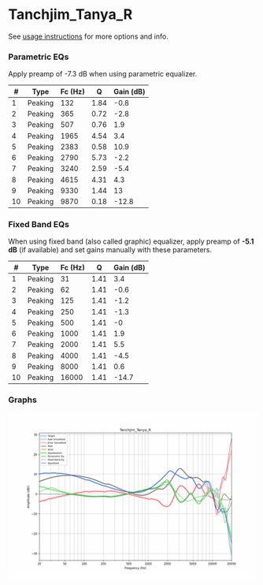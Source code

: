 # Tanchjim_Tanya_R
See [usage instructions](https://github.com/jaakkopasanen/AutoEq#usage) for more options and info.

### Parametric EQs
Apply preamp of -7.3 dB when using parametric equalizer.

|   # | Type    |   Fc (Hz) |    Q |   Gain (dB) |
|-----|---------|-----------|------|-------------|
|   1 | Peaking |       132 | 1.84 |        -0.8 |
|   2 | Peaking |       365 | 0.72 |        -2.8 |
|   3 | Peaking |       507 | 0.76 |         1.9 |
|   4 | Peaking |      1965 | 4.54 |         3.4 |
|   5 | Peaking |      2383 | 0.58 |        10.9 |
|   6 | Peaking |      2790 | 5.73 |        -2.2 |
|   7 | Peaking |      3240 | 2.59 |        -5.4 |
|   8 | Peaking |      4615 | 4.31 |         4.3 |
|   9 | Peaking |      9330 | 1.44 |        13   |
|  10 | Peaking |      9870 | 0.18 |       -12.8 |

### Fixed Band EQs
When using fixed band (also called graphic) equalizer, apply preamp of **-5.1 dB** (if available) and set gains manually with these parameters.

|   # | Type    |   Fc (Hz) |    Q |   Gain (dB) |
|-----|---------|-----------|------|-------------|
|   1 | Peaking |        31 | 1.41 |         3.4 |
|   2 | Peaking |        62 | 1.41 |        -0.6 |
|   3 | Peaking |       125 | 1.41 |        -1.2 |
|   4 | Peaking |       250 | 1.41 |        -1.3 |
|   5 | Peaking |       500 | 1.41 |        -0   |
|   6 | Peaking |      1000 | 1.41 |         1.9 |
|   7 | Peaking |      2000 | 1.41 |         5.5 |
|   8 | Peaking |      4000 | 1.41 |        -4.5 |
|   9 | Peaking |      8000 | 1.41 |         0.6 |
|  10 | Peaking |     16000 | 1.41 |       -14.7 |

### Graphs
![](./Tanchjim_Tanya_R.png)
